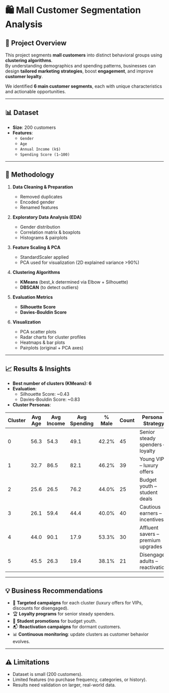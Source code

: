 # 🛍️ Mall Customer Segmentation Analysis

## 📌 Project Overview
This project segments **mall customers** into distinct behavioral groups using **clustering algorithms**.  
By understanding demographics and spending patterns, businesses can design **tailored marketing strategies**, boost **engagement**, and improve **customer loyalty**.  

We identified **6 main customer segments**, each with unique characteristics and actionable opportunities.  

---

## 📊 Dataset
- **Size**: 200 customers  
- **Features**:  
  - `Gender`  
  - `Age`  
  - `Annual Income (k$)`  
  - `Spending Score (1–100)`  

---

## 🔧 Methodology
1. **Data Cleaning & Preparation**  
   - Removed duplicates  
   - Encoded gender  
   - Renamed features  

2. **Exploratory Data Analysis (EDA)**  
   - Gender distribution  
   - Correlation matrix & boxplots  
   - Histograms & pairplots  

3. **Feature Scaling & PCA**  
   - StandardScaler applied  
   - PCA used for visualization (2D explained variance >90%)  

4. **Clustering Algorithms**  
   - **KMeans** (best_k determined via Elbow + Silhouette)  
   - **DBSCAN** (to detect outliers)  

5. **Evaluation Metrics**  
   - **Silhouette Score**  
   - **Davies-Bouldin Score**  

6. **Visualization**  
   - PCA scatter plots  
   - Radar charts for cluster profiles  
   - Heatmaps & bar plots  
   - Pairplots (original + PCA axes)  

---

## 📈 Results & Insights
- **Best number of clusters (KMeans): 6**  
- **Evaluation**:  
  - Silhouette Score: ~0.43  
  - Davies-Bouldin Score: ~0.83  
- **Cluster Personas**:

| Cluster | Avg Age | Avg Income | Avg Spending | % Male | Count | Persona / Strategy |
|---------|---------|------------|--------------|--------|-------|---------------------|
| 0 | 56.3 | 54.3 | 49.1 | 42.2% | 45 | Senior steady spenders – loyalty |
| 1 | 32.7 | 86.5 | 82.1 | 46.2% | 39 | Young VIPs – luxury offers |
| 2 | 25.6 | 26.5 | 76.2 | 44.0% | 25 | Budget youth – student deals |
| 3 | 26.1 | 59.4 | 44.4 | 40.0% | 40 | Cautious earners – incentives |
| 4 | 44.0 | 90.1 | 17.9 | 53.3% | 30 | Affluent savers – premium upgrades |
| 5 | 45.5 | 26.3 | 19.4 | 38.1% | 21 | Disengaged adults – reactivation |

---

## 💡 Business Recommendations
- 🎯 **Targeted campaigns** for each cluster (luxury offers for VIPs, discounts for disengaged).  
- 🏆 **Loyalty programs** for senior steady spenders.  
- 📢 **Student promotions** for budget youth.  
- 📬 **Reactivation campaigns** for dormant customers.  
- 📊 **Continuous monitoring**: update clusters as customer behavior evolves.  

---

## ⚠️ Limitations
- Dataset is small (200 customers).  
- Limited features (no purchase frequency, categories, or history).  
- Results need validation on larger, real-world data.
